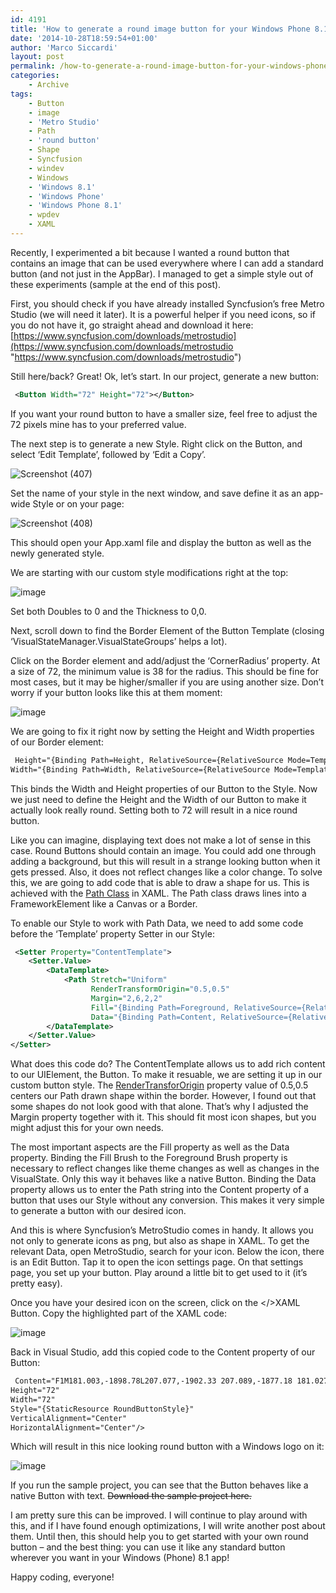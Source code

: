 ```yaml
---
id: 4191
title: 'How to generate a round image button for your Windows Phone 8.1 app (to use everywhere)'
date: '2014-10-28T18:59:54+01:00'
author: 'Marco Siccardi'
layout: post
permalink: /how-to-generate-a-round-image-button-for-your-windows-phone-8-1-app-to-use-everywhere/
categories:
    - Archive
tags:
    - Button
    - image
    - 'Metro Studio'
    - Path
    - 'round button'
    - Shape
    - Syncfusion
    - windev
    - Windows
    - 'Windows 8.1'
    - 'Windows Phone'
    - 'Windows Phone 8.1'
    - wpdev
    - XAML
---
```


Recently, I experimented a bit because I wanted a round button that contains an image that can be used everywhere where I can add a standard button (and not just in the AppBar). I managed to get a simple style out of these experiments (sample at the end of this post).

First, you should check if you have already installed Syncfusion’s free Metro Studio (we will need it later). It is a powerful helper if you need icons, so if you do not have it, go straight ahead and download it here: [https://www.syncfusion.com/downloads/metrostudio](https://www.syncfusion.com/downloads/metrostudio "https://www.syncfusion.com/downloads/metrostudio")

Still here/back? Great! Ok, let’s start. In our project, generate a new button:

``` xml
 <Button Width="72" Height="72"></Button>
```
 
If you want your round button to have a smaller size, feel free to adjust the 72 pixels mine has to your preferred value.

The next step is to generate a new Style. Right click on the Button, and select ‘Edit Template’, followed by ‘Edit a Copy’.

![Screenshot (407)](/assets/img/2014/10/Screenshot-407.png "Screenshot (407)")

Set the name of your style in the next window, and save define it as an app-wide Style or on your page:

![Screenshot (408)](/assets/img/2014/10/Screenshot-408.png "Screenshot (408)")

This should open your App.xaml file and display the button as well as the newly generated style.

We are starting with our custom style modifications right at the top:

![image](/assets/img/2014/10/image2.png "image")

Set both Doubles to 0 and the Thickness to 0,0.

Next, scroll down to find the Border Element of the Button Template (closing ‘VisualStateManager.VisualStateGroups’ helps a lot).

Click on the Border element and add/adjust the ‘CornerRadius’ property. At a size of 72, the minimum value is 38 for the radius. This should be fine for most cases, but it may be higher/smaller if you are using another size. Don’t worry if your button looks like this at them moment:

![image](/assets/img/2014/10/image3.png "image")

We are going to fix it right now by setting the Height and Width properties of our Border element:

``` xml
 Height="{Binding Path=Height, RelativeSource={RelativeSource Mode=TemplatedParent}}"
Width="{Binding Path=Width, RelativeSource={RelativeSource Mode=TemplatedParent}}"
```
 
This binds the Width and Height properties of our Button to the Style. Now we just need to define the Height and the Width of our Button to make it actually look really round. Setting both to 72 will result in a nice round button.

Like you can imagine, displaying text does not make a lot of sense in this case. Round Buttons should contain an image. You could add one through adding a background, but this will result in a strange looking button when it gets pressed. Also, it does not reflect changes like a color change. To solve this, we are going to add code that is able to draw a shape for us. This is achieved with the [Path Class](https://msdn.microsoft.com/en-us/library/windows/apps/windows.ui.xaml.shapes.path.aspx) in XAML. The Path class draws lines into a FrameworkElement like a Canvas or a Border.

To enable our Style to work with Path Data, we need to add some code before the ‘Template’ property Setter in our Style:

``` xml
 <Setter Property="ContentTemplate">
    <Setter.Value>
        <DataTemplate>
            <Path Stretch="Uniform"
                  RenderTransformOrigin="0.5,0.5"
                  Margin="2,6,2,2"
                  Fill="{Binding Path=Foreground, RelativeSource={RelativeSource Mode=TemplatedParent}}"
                  Data="{Binding Path=Content, RelativeSource={RelativeSource Mode=TemplatedParent}}"></Path>
        </DataTemplate>
    </Setter.Value>
</Setter>
```
 
What does this code do? The ContentTemplate allows us to add rich content to our UIElement, the Button. To make it resuable, we are setting it up in our custom button style. The [RenderTransforOrigin](https://msdn.microsoft.com/en-us/library/system.windows.uielement.rendertransformorigin(v=vs.110).aspx) property value of 0.5,0.5 centers our Path drawn shape within the border. However, I found out that some shapes do not look good with that alone. That’s why I adjusted the Margin property together with it. This should fit most icon shapes, but you might adjust this for your own needs.

The most important aspects are the Fill property as well as the Data property. Binding the Fill Brush to the Foreground Brush property is necessary to reflect changes like theme changes as well as changes in the VisualState. Only this way it behaves like a native Button. Binding the Data property allows us to enter the Path string into the Content property of a button that uses our Style without any conversion. This makes it very simple to generate a button with our desired icon.

And this is where Syncfusion’s MetroStudio comes in handy. It allows you not only to generate icons as png, but also as shape in XAML. To get the relevant Data, open MetroStudio, search for your icon. Below the icon, there is an Edit Button. Tap it to open the icon settings page. On that settings page, you set up your button. Play around a little bit to get used to it (it’s pretty easy).

Once you have your desired icon on the screen, click on the &lt;/&gt;XAML Button. Copy the highlighted part of the XAML code:

![image](/assets/img/2014/10/image4.png "image")

Back in Visual Studio, add this copied code to the Content property of our Button:

``` xml
 Content="F1M181.003,-1898.78L207.077,-1902.33 207.089,-1877.18 181.027,-1877.03 181.003,-1898.78z M207.065,-1874.28L207.085,-1849.1 181.023,-1852.69 181.022,-1874.45 207.065,-1874.28z M210.226,-1902.79L244.798,-1907.84 244.798,-1877.5 210.226,-1877.22 210.226,-1902.79z M244.807,-1874.04L244.798,-1843.84 210.226,-1848.72 210.177,-1874.1 244.807,-1874.04z" 
Height="72" 
Width="72"
Style="{StaticResource RoundButtonStyle}" 
VerticalAlignment="Center" 
HorizontalAlignment="Center"/>
```
 
Which will result in this nice looking round button with a Windows logo on it:

![image](/assets/img/2014/10/image5.png "image")

If you run the sample project, you can see that the Button behaves like a native Button with text. ~~Download the sample project here.~~

I am pretty sure this can be improved. I will continue to play around with this, and if I have found enough optimizations, I will write another post about them. Until then, this should help you to get started with your own round button – and the best thing: you can use it like any standard button wherever you want in your Windows (Phone) 8.1 app!

Happy coding, everyone!